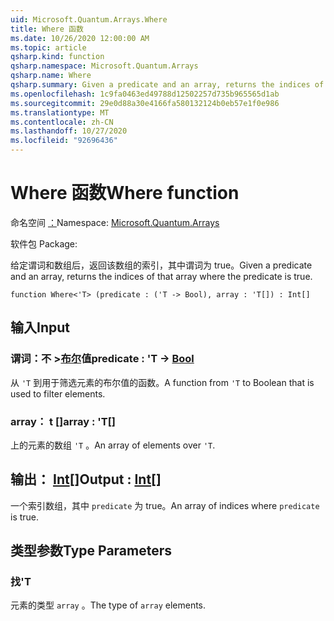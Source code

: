 ```yaml
---
uid: Microsoft.Quantum.Arrays.Where
title: Where 函数
ms.date: 10/26/2020 12:00:00 AM
ms.topic: article
qsharp.kind: function
qsharp.namespace: Microsoft.Quantum.Arrays
qsharp.name: Where
qsharp.summary: Given a predicate and an array, returns the indices of that array where the predicate is true.
ms.openlocfilehash: 1c9fa0463ed49788d12502257d735b965565d1ab
ms.sourcegitcommit: 29e0d88a30e4166fa580132124b0eb57e1f0e986
ms.translationtype: MT
ms.contentlocale: zh-CN
ms.lasthandoff: 10/27/2020
ms.locfileid: "92696436"
---
```

# <a name="where-function"></a><span data-ttu-id="f8e25-102">Where 函数</span><span class="sxs-lookup"><span data-stu-id="f8e25-102">Where function</span></span>

<span data-ttu-id="f8e25-103">命名空间 [：](xref:Microsoft.Quantum.Arrays)</span><span class="sxs-lookup"><span data-stu-id="f8e25-103">Namespace: [Microsoft.Quantum.Arrays](xref:Microsoft.Quantum.Arrays)</span></span>

<span data-ttu-id="f8e25-104">软件包 [](https://nuget.org/packages/)</span><span class="sxs-lookup"><span data-stu-id="f8e25-104">Package: [](https://nuget.org/packages/)</span></span>


<span data-ttu-id="f8e25-105">给定谓词和数组后，返回该数组的索引，其中谓词为 true。</span><span class="sxs-lookup"><span data-stu-id="f8e25-105">Given a predicate and an array, returns the indices of that array where the predicate is true.</span></span>

```qsharp
function Where<'T> (predicate : ('T -> Bool), array : 'T[]) : Int[]
```


## <a name="input"></a><span data-ttu-id="f8e25-106">输入</span><span class="sxs-lookup"><span data-stu-id="f8e25-106">Input</span></span>

### <a name="predicate--t---bool"></a><span data-ttu-id="f8e25-107">谓词：不 >[布尔](xref:microsoft.quantum.lang-ref.bool)值</span><span class="sxs-lookup"><span data-stu-id="f8e25-107">predicate : 'T -> [Bool](xref:microsoft.quantum.lang-ref.bool)</span></span>

<span data-ttu-id="f8e25-108">从 `'T` 到用于筛选元素的布尔值的函数。</span><span class="sxs-lookup"><span data-stu-id="f8e25-108">A function from `'T` to Boolean that is used to filter elements.</span></span>


### <a name="array--t"></a><span data-ttu-id="f8e25-109">array： t []</span><span class="sxs-lookup"><span data-stu-id="f8e25-109">array : 'T[]</span></span>

<span data-ttu-id="f8e25-110">上的元素的数组 `'T` 。</span><span class="sxs-lookup"><span data-stu-id="f8e25-110">An array of elements over `'T`.</span></span>



## <a name="output--int"></a><span data-ttu-id="f8e25-111">输出： [Int](xref:microsoft.quantum.lang-ref.int)[]</span><span class="sxs-lookup"><span data-stu-id="f8e25-111">Output : [Int](xref:microsoft.quantum.lang-ref.int)[]</span></span>

<span data-ttu-id="f8e25-112">一个索引数组，其中 `predicate` 为 true。</span><span class="sxs-lookup"><span data-stu-id="f8e25-112">An array of indices where `predicate` is true.</span></span>

## <a name="type-parameters"></a><span data-ttu-id="f8e25-113">类型参数</span><span class="sxs-lookup"><span data-stu-id="f8e25-113">Type Parameters</span></span>

### <a name="t"></a><span data-ttu-id="f8e25-114">找</span><span class="sxs-lookup"><span data-stu-id="f8e25-114">'T</span></span>

<span data-ttu-id="f8e25-115">元素的类型 `array` 。</span><span class="sxs-lookup"><span data-stu-id="f8e25-115">The type of `array` elements.</span></span>